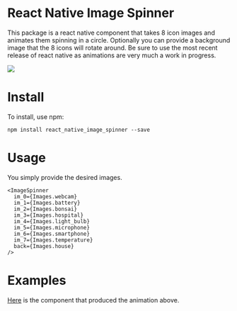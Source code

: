 # React Native Image Spinner

This package is a react native component that takes 8 icon images and animates them spinning in a circle. Optionally you can provide a background image that the 8 icons will rotate around. Be sure to use the most recent release of react native as animations are very much a work in progress.

![](https://lh3.googleusercontent.com/Ffz5hlD1lFfbmU-xU8qIuBgz6XxNUava2DgNmQPzBgoCj1p1QgADNRPNZy2nJgir-LYtHOmMtSIu7-B4e50GSYbeh-F1prkMIOJj9XxM7979GOrmgaf05Kf6W-sFXlCzgio-yubOQiKHqglTTWR1gKuUMH_YV40CHd_jq5UaiPMWGkDw5QE1a5mgwzBi_IyNIv9tAQFLsuOcuBgsv1iRRw99lcPhrxJF3Pt9nUdjVx1aI0DvKZC6VHPhq1yG_5XODTG0DdWoM9fOIQOxvoE0wYPM3FgmQQ2vsEZ-397Es2ffamEq4Pm7bQxDpbuPc_yWoXhJQ3RLx9qPxR7hUozAWIEKZiGHC4DUfUFfIn4aXr3BS70GmhpwkDi0XoZdermo-BQRyIyWpeZNmkVE0rtas9WS5qAgO9u75UuSf5CyQcOi_cDJtl9zmBkVglb1dUUWXh8y-hHhPQq7SjTQNE2DOeRjjHmIClncYPg_xZ481MnZjwQXhuqRIx2YIWV5VWU3VGBZZtpUnlzolL3dlEHSd-7qe1dDPrMVdedtELU1gD-wiibQcy5ECLOXl0k0mExyrQlk4jY_XjSgiDxWwmn19ar17xM0qpXVAMYqAVOsYujI9JSi=w480-h270-no)

# Install

To install, use npm:

```
npm install react_native_image_spinner --save
```

# Usage

You simply provide the desired images.

```
<ImageSpinner
  im_0={Images.webcam}
  im_1={Images.battery}
  im_2={Images.bonsai}
  im_3={Images.hospital}
  im_4={Images.light_bulb}
  im_5={Images.microphone}
  im_6={Images.smartphone}
  im_7={Images.temperature}
  back={Images.house}
/>
```

# Examples

[Here](https://github.com/Introvertuous/smart_home/blob/master/mobile/App/Containers/PresentationScreen.js) is the component that produced the animation above.
